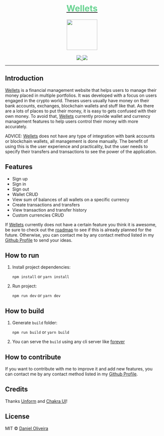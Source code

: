 <div align="center">
  <a href="https://wellets.ondaniel.com.br/">
    <div>
      <h1 style="color: #68d391">Wellets</h1>
    </div>
    <img src="https://github.com/stemDaniel/wellets-frontend/raw/master/src/Assets/Icons/wallet.svg" width="100" height="100">
  </a>
  <br>
  <br>
  <div>
    <a href="https://img.shields.io/github/v/tag/stemDaniel/wellets-frontend?color=%2368d391&include_prereleases&style=for-the-badge">
      <img src="https://img.shields.io/github/v/tag/stemDaniel/wellets-frontend?color=%2368d391&include_prereleases&style=for-the-badge">
    </a>
    <a href="https://img.shields.io/github/license/stemDaniel/wellets-frontend?color=%2368d391&style=for-the-badge">
      <img src="https://img.shields.io/github/license/stemDaniel/wellets-frontend?color=%2368d391&style=for-the-badge">
    </a>
  </div>
  <hr>
</div>

## Introduction

[Wellets](https://wellets.ondaniel.com.br/) is a financial management website that helps users to manage their money placed in multiple portfolios.
It was developed with a focus on users engaged in the crypto world. Theses users usually have money on their bank accounts, exchanges, blockchain wallets and stuff like that. As there are a lots of places to put their money, it is easy to gets confused with their own money.
To avoid that, [Wellets](https://wellets.ondaniel.com.br/) currently provide wallet and currency management features to help users control their money with more accurately.

ADVICE: [Wellets](https://wellets.ondaniel.com.br/) does not have any type of integration with bank accounts or blockchain wallets, all management is done manually. The benefit of using this is the user experience and practicality, but the user needs to specify their transfers and transactions to see the power of the application.

## Features

- Sign up
- Sign in
- Sign out
- Wallet CRUD
- View sum of balances of all wallets on a specific currency
- Create transactions and transfers
- View transaction and transfer history
- Custom currencies CRUD

If [Wellets](https://wellets.ondaniel.com.br/) currently does not have a certain feature you think it is awesome, be sure to check out the [roadmap](https://www.notion.so/Wellets-public-roadmap-d5e4445d9cc0441694c246904979e5bb) to see if this is already planned for the future. Otherwise, you can contact me by any contact method listed in my [Github Profile](https://github.com/stemDaniel) to send your ideas.

## How to run

1. Install project dependencies:

   `npm install` or `yarn install`

2. Run project:

   `npm run dev` or `yarn dev`

## How to build

1. Generate `build` folder:

   `npm run build` or `yarn build`

2. You can serve the `build` using any cli server like [forever](https://www.npmjs.com/package/forever)

## How to contribute

If you want to contribute with me to improve it and add new features, you can contact me by any contact method listed in my [Github Profile](https://github.com/stemDaniel).

## Credits

Thanks [Unform](https://github.com/unform/unform) and [Chakra UI](https://chakra-ui.com/)!

## License

MIT © [Daniel Oliveira](https://homepages.dcc.ufmg.br/~oliveiradaniel/)
